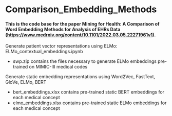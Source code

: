 # Comparison_Embedding_Methods

#### This is the code base for the paper Mining for Health: A Comparison of Word Embedding Methods for Analysis of EHRs Data (https://www.medrxiv.org/content/10.1101/2022.03.05.22271961v1).

Generate patient vector representations using ELMo: ELMo_contextual_embeddings.ipynb
  - swp.zip contains the files necessary to generate ELMo embeddings pre-trained on MIMIC-III medical codes

Generate static embedding representations using Word2Vec, FastText, GloVe, ELMo, BERT
  - bert_embeddings.xlsx contains pre-trained static BERT embeddings for each medical concept
  - elmo_embeddings.xlsx contains pre-trained static ELMo embeddings for each medical concept
    
